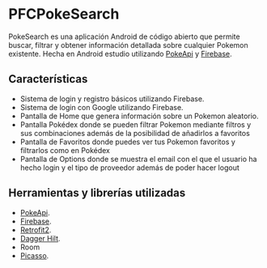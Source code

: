 # PFCPokeSearch

PokeSearch es una aplicación Android de código abierto que permite buscar, filtrar y obtener información detallada
sobre cualquier Pokemon existente.
Hecha en Android estudio utilizando [PokeApi](https://pokeapi.co/) y [Firebase](https://firebase.google.com/?hl=es).

## Características
 - Sistema de login y registro básicos utilizando Firebase.
 - Sistema de login con Google utilizando Firebase.
 - Pantalla de Home que genera información sobre un Pokemon aleatorio.
 - Pantalla Pokédex donde se pueden filtrar Pokemon mediante filtros y sus combinaciones además de la posibilidad de añadirlos a favoritos
 - Pantalla de Favoritos donde puedes ver tus Pokemon favoritos y filtrarlos como en Pokédex
 - Pantalla de Options donde se muestra el email con el que el usuario ha hecho login y el tipo de proveedor además de poder hacer logout

## Herramientas y librerías utilizadas
- [PokeApi](https://pokeapi.co/).
- [Firebase](https://firebase.google.com/?hl=es).
- [Retrofit2](https://square.github.io/retrofit/).
- [Dagger Hilt](https://dagger.dev/hilt/).
- Room
- [Picasso](https://square.github.io/picasso/).



